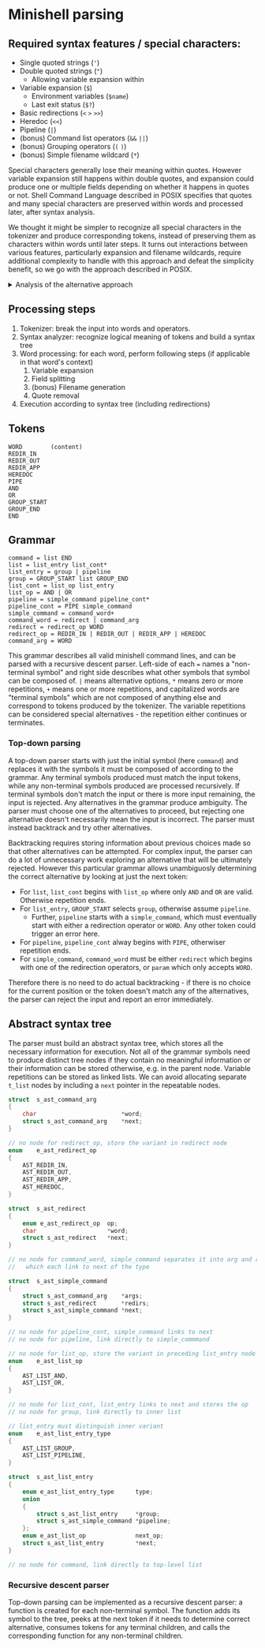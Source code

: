 
# Minishell parsing

## Required syntax features / special characters:

* Single quoted strings (`'`)
* Double quoted strings (`"`)
  * Allowing variable expansion within
* Variable expansion (`$`)
  * Environment variables (`$name`)
  * Last exit status (`$?`)
* Basic redirections (`<` `>` `>>`)
* Heredoc (`<<`)
* Pipeline (`|`)
* (bonus) Command list operators (`&&` `||`)
* (bonus) Grouping operators (`(` `)`)
* (bonus) Simple filename wildcard (`*`)

Special characters generally lose their meaning within quotes.
However variable expansion still happens within double quotes, and expansion could produce one or multiple fields depending on whether it happens in quotes or not.
Shell Command Language described in POSIX specifies that quotes and many special characters are preserved within words and processed later, after syntax analysis.

We thought it might be simpler to recognize all special characters in the tokenizer and produce corresponding tokens, instead of preserving them as characters within words until later steps.
It turns out interactions between various features, particularly expansion and filename wildcards, require additional complexity to handle with this approach and defeat the simplicity benefit, so we go with the approach described in POSIX.

<details>
<summary>Analysis of the alternative approach</summary>

Instead of preserving quotes, it might be simpler to recognize and remove all special symbols in the tokenizer.
The tokenizer would output plain fragment and expansion tokens which can be processed in a single pass.
Merge flag controls whether each fragment should be appended to the preceding field or start a new one.
Expansion tokens have a quoted and unquoted variant to disable or enable splitting into multiple plain fragments.
Filename wildcards are also put in their own token type to trigger filename generation.

Most special characters are not parsed in heredoc delimiter, but quotes are removed and the delimiter is flagged either quoted or unquoted.
Either the tokenizer needs to recognize the delimiter and output it as a parameter on the HEREDOC token, or we need to later reconstruct the original input (including special characters) from the various tokens that were produced.

POSIX shell (and Bash) process filename wildcards resulting from expansion, so with this approach we'll need to perform another simplified tokenization round on results of unquoted expansion.
This expansion can only produce plain fragments or filename wildcards - quotes or dollar signs inside variables don't trigger recursive processing.

Fields resulting from variable expansion can be merged into filename wildcards.
Therefore we can't assume all filename tokens are fully formed from tokenizer.
A later filename token can absorb preceding text tokens with inputs like `$var*`, and a filename token can't be processed right away if following tokens can merge with it, such as with `*$var`.

Merged fragments might also include literal `*` that should NOT be interpreted as special characters for the wildcard pattern.
Filename generator needs to know each special character's status as literal or wildcard.
Because we no longer have quotes at this stage, we need to keep active wildcard characters in their own tokens instead of merging with text, and pass token sequences to filename generator.
Without merging we still need to keep track where each pattern ends, and we'll have to scan ahead to see if there are wildcards or not, or pass every token through filename generator.

The resulting complexity from these caveats makes the original POSIX approach seem more attractive.
</details>

## Processing steps

1. Tokenizer: break the input into words and operators.
2. Syntax analyzer: recognize logical meaning of tokens and build a syntax tree
3. Word processing: for each word, perform following steps (if applicable in that word's context)
    1. Variable expansion
    2. Field splitting
    3. (bonus) Filename generation
    4. Quote removal
4. Execution according to syntax tree (including redirections)

## Tokens

```
WORD        (content)
REDIR_IN
REDIR_OUT
REDIR_APP
HEREDOC
PIPE
AND
OR
GROUP_START
GROUP_END
END
```

## Grammar

```
command = list END
list = list_entry list_cont*
list_entry = group | pipeline
group = GROUP_START list GROUP_END
list_cont = list_op list_entry
list_op = AND | OR
pipeline = simple_command pipeline_cont*
pipeline_cont = PIPE simple_command
simple_command = command_word+
command_word = redirect | command_arg
redirect = redirect_op WORD
redirect_op = REDIR_IN | REDIR_OUT | REDIR_APP | HEREDOC
command_arg = WORD
```

This grammar describes all valid minishell command lines, and can be parsed with a recursive descent parser.
Left-side of each `=` names a "non-terminal symbol" and right side describes what other symbols that symbol can be composed of.
`|` means alternative options, `*` means zero or more repetitions, `+` means one or more repetitions, and capitalized words are "terminal symbols" which are not composed of anything else and correspond to tokens produced by the tokenizer.
The variable repetitions can be considered special alternatives - the repetition either continues or terminates.

### Top-down parsing

A top-down parser starts with just the initial symbol (here `command`) and replaces it with the symbols it must be composed of according to the grammar.
Any terminal symbols produced must match the input tokens, while any non-terminal symbols produced are processed recursively.
If terminal symbols don't match the input or there is more input remaining, the input is rejected.
Any alternatives in the grammar produce ambiguity.
The parser must choose one of the alternatives to proceed, but rejecting one alternative doesn't necessarily mean the input is incorrect.
The parser must instead backtrack and try other alternatives.

Backtracking requires storing information about previous choices made so that other alternatives can be attempted.
For complex input, the parser can do a lot of unnecessary work exploring an alternative that will be ultimately rejected.
However this particular grammar allows unambiguosly determining the correct alternative by looking at just the next token:
* For `list`, `list_cont` begins with `list_op` where only `AND` and `OR` are valid. Otherwise repetition ends.
* For `list_entry`, `GROUP_START` selects `group`, otherwise assume `pipeline`.
  * Further, `pipeline` starts with a `simple_command`, which must eventually start with either a redirection operator or `WORD`. Any other token could trigger an error here.
* For `pipeline`, `pipeline_cont` alway begins with `PIPE`, otherwiser repetition ends.
* For `simple_command`, `command_word` must be either `redirect` which begins with one of the redirection operators, or `param` which only accepts `WORD`.

Therefore there is no need to do actual backtracking - if there is no choice for the current position or the token doesn't match any of the alternatives, the parser can reject the input and report an error immediately.

## Abstract syntax tree

The parser must build an abstract syntax tree, which stores all the necessary information for execution.
Not all of the grammar symbols need to produce distinct tree nodes if they contain no meaningful information or their information can be stored otherwise, e.g. in the parent node.
Variable repetitions can be stored as linked lists. We can avoid allocating separate `t_list` nodes by including a `next` pointer in the repeatable nodes.

```c
struct  s_ast_command_arg
{
    char                        *word;
    struct s_ast_command_arg    *next;
}

// no node for redirect_op, store the variant in redirect node
enum    e_ast_redirect_op
{
    AST_REDIR_IN,
    AST_REDIR_OUT,
    AST_REDIR_APP,
    AST_HEREDOC,
}

struct  s_ast_redirect
{
    enum e_ast_redirect_op  op;
    char                    *word;
    struct s_ast_redirect   *next;
}

// no node for command_word, simple_command separates it into arg and redir
//   which each link to next of the type

struct  s_ast_simple_command
{
    struct s_ast_command_arg    *args;
    struct s_ast_redirect       *redirs;
    struct s_ast_simple_command *next;
}

// no node for pipeline_cont, simple_command links to next
// no node for pipeline, link directly to simple_commmand

// no node for list_op, store the variant in preceding list_entry node
enum    e_ast_list_op
{
    AST_LIST_AND,
    AST_LIST_OR,
}

// no node for list_cont, list_entry links to next and stores the op
// no node for group, link directly to inner list

// list_entry must distinguish inner variant
enum    e_ast_list_entry_type
{
    AST_LIST_GROUP,
    AST_LIST_PIPELINE,
}

struct  s_ast_list_entry
{
    enum e_ast_list_entry_type      type;
    union
    {
        struct s_ast_list_entry     *group;
        struct s_ast_simple_command *pipeline;
    };
    enum e_ast_list_op              next_op;
    struct s_ast_list_entry         *next;
}

// no node for command, link directly to top-level list
```

### Recursive descent parser

Top-down parsing can be implemented as a recursive descent parser: a function is created for each non-terminal symbol.
The function adds its symbol to the tree, peeks at the next token if it needs to determine correct alternative, consumes tokens for any terminal children, and calls the corresponding function for any non-terminal children.

